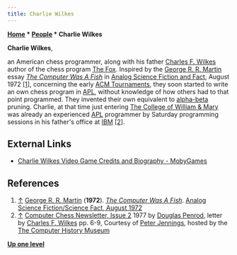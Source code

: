 ```yaml
---
title: Charlie Wilkes
---
```

**[Home](Home "Home") * [People](People "People") * Charlie Wilkes**

**Charlie Wilkes**,

an American chess programmer, along with his father [Charles F. Wilkes](Charles_F._Wilkes "Charles F. Wilkes") author of the chess program [The Fox](The_Fox "The Fox").
Inspired by the [George R. R. Martin](Category:George_R._R._Martin "Category:George R. R. Martin") essay *[The Computer Was A Fish](</CCCP_(US)#TheComputerWasAFish> "CCCP (US)")* in [Analog Science Fiction and Fact](https://en.wikipedia.org/wiki/Analog_Science_Fiction_and_Fact), August 1972 <a id="cite-note-1" href="#cite-ref-1">[1]</a>, concerning the early [ACM Tournaments](ACM_1971 "ACM 1971"),
they soon started to write an own chess program in [APL](index.php?title=APL&action=edit&redlink=1 "APL (page does not exist)"), without knowledge of how others had to that point programmed.
They invented their own equivalent to [alpha-beta](Alpha-Beta "Alpha-Beta") pruning. Charlie, at that time just entering [The College of William & Mary](https://en.wikipedia.org/wiki/The_College_of_William_%26_Mary) was already an experienced [APL](index.php?title=APL&action=edit&redlink=1 "APL (page does not exist)") programmer by Saturday programming sessions in his father's office at [IBM](index.php?title=IBM&action=edit&redlink=1 "IBM (page does not exist)") <a id="cite-note-2" href="#cite-ref-2">[2]</a>.

## External Links

- [Charlie Wilkes Video Game Credits and Biography - MobyGames](https://www.mobygames.com/developer/sheet/view/developerId,1011129/)

## References

1. <a id="cite-ref-1" href="#cite-note-1">↑</a> [George R. R. Martin](Category:George_R._R._Martin "Category:George R. R. Martin") (**1972**). *[The Computer Was A Fish](</CCCP_(US)#TheComputerWasAFish> "CCCP (US)")*. [Analog Science Fiction/Science Fact, August 1972](http://www.isfdb.org/cgi-bin/pl.cgi?57064)
1. <a id="cite-ref-2" href="#cite-note-2">↑</a> [Computer Chess Newsletter, Issue 2](https://www.computerhistory.org/chess/doc-431614f6d6b8e/) 1977 by [Douglas Penrod](Douglas_Penrod "Douglas Penrod"), letter by [Charles F. Wilkes](Charles_F._Wilkes "Charles F. Wilkes") pp. 6-9, Courtesy of [Peter Jennings](Peter_Jennings "Peter Jennings"), hosted by the [The Computer History Museum](The_Computer_History_Museum "The Computer History Museum")

**[Up one level](People "People")**

